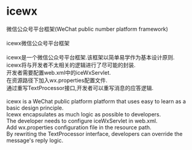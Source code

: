 # icewx
微信公众号平台框架(WeChat public number platform framework)<br/>
<br/>
icewx微信公众号平台框架<br/>
<br/>
icewx是一个微信公众号平台框架.该框架以简单易学作为基本设计原则.<br/>
icewx将与开发者不太相关的逻辑进行了尽可能的封装.<br/>
开发者需要配置web.xml中的iceWxServlet.<br/>
在资源路径下加入wx.properties配置文件.<br/>
通过重写TextProcessor接口,开发者可以重写消息的应答逻辑.<br/>
<br/>
icewx is a WeChat public platform platform that uses easy to learn as a basic design principle.<br/>
Icewx encapsulates as much logic as possible to developers.<br/>
The developer needs to configure iceWxServlet in web.xml.<br/>
Add wx.properties configuration file in the resource path.<br/>
By rewriting the TextProcessor interface, developers can override the message's reply logic.<br/>
